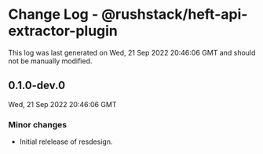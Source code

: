 # Change Log - @rushstack/heft-api-extractor-plugin

This log was last generated on Wed, 21 Sep 2022 20:46:06 GMT and should not be manually modified.

## 0.1.0-dev.0
Wed, 21 Sep 2022 20:46:06 GMT

### Minor changes

- Initial relelease of resdesign.

